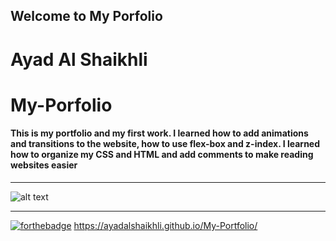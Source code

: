 ## Welcome to My Porfolio

# Ayad Al Shaikhli

# My-Porfolio

#### This is my portfolio and my first work. I learned how to add animations and transitions to the website, how to use flex-box and z-index. I learned how to organize my CSS and HTML and add comments to make reading websites easier

---

![alt text](https://i.imgur.com/M7LRokU.png "Website Screenshot")

---

[![forthebadge](https://forthebadge.com/images/badges/uses-html.svg)](https://forthebadge.com)
https://ayadalshaikhli.github.io/My-Portfolio/
